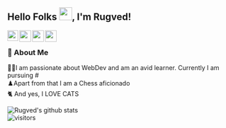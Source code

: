 ## Hello Folks <img src="https://github.com/TheDudeThatCode/TheDudeThatCode/blob/master/Assets/Hi.gif" width="29px">, I'm Rugved!

<a href="https://in.linkedin.com/in/rugved-narvenker">
  <img align="left" width="24px" src="https://cdn.jsdelivr.net/npm/simple-icons@v3/icons/linkedin.svg"  />
</a>
<a href="https://twitter.com/NarvenkerRugved">
  <img align="left" width="26px" src="https://cdn.jsdelivr.net/npm/simple-icons@v3/icons/twitter.svg" />
</a>
<a href="mailto: rugved.narvenker@gmail.com">
  <img align="left" width="26px" src="https://cdn.jsdelivr.net/npm/simple-icons@v3/icons/gmail.svg" />
</a>



<a href="#">
  <img align="left" width="26px" src="https://cdn.jsdelivr.net/npm/simple-icons@v3/icons/medium.svg" />
</a>

<br />

### 📌 About Me 
👨‍💻I am passionate about WebDev and am an avid learner. Currently I am pursuing #</br>
♟️Apart from that I am a Chess aficionado</br>
🐈 And yes, I LOVE CATS













![Rugved's github stats](https://github-readme-stats.vercel.app/api?username=Rugved1512&show_icons=true&hide_border=true)
<br />
![visitors](https://visitor-badge.laobi.icu/badge?page_id=Rugved1512.Rugved1512)















